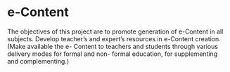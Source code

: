 # e-Content
The objectives of this project are to promote generation of e-Content in all subjects.  Develop teacher’s and expert’s resources in e-Content creation. (Make available the e- Content to teachers and students through various delivery modes for formal and non- formal education, for supplementing and complementing.)
